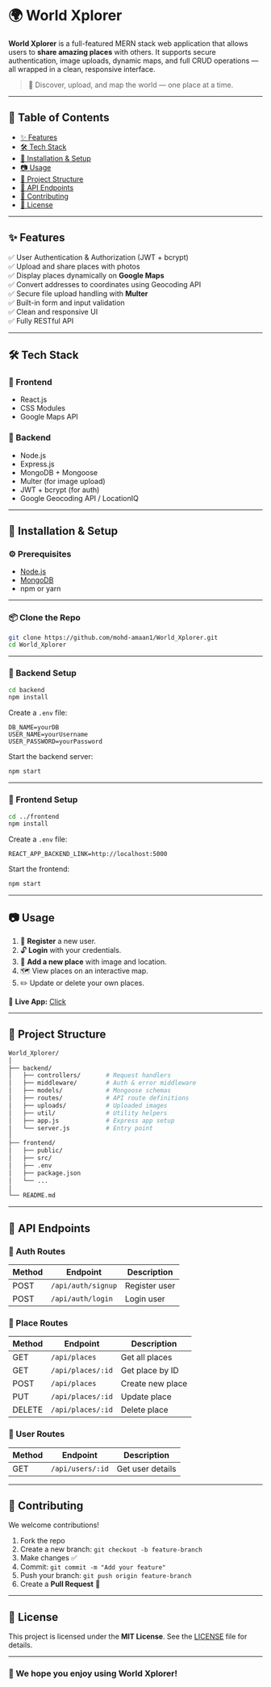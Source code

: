 
# 🌍 World Xplorer

**World Xplorer** is a full-featured MERN stack web application that allows users to **share amazing places** with others. It supports secure authentication, image uploads, dynamic maps, and full CRUD operations — all wrapped in a clean, responsive interface.

> 🧭 Discover, upload, and map the world — one place at a time.

---

## 📑 Table of Contents

* [✨ Features](#-features)
* [🛠️ Tech Stack](#-tech-stack)
* [🚀 Installation & Setup](#-installation--setup)
* [📷 Usage](#-usage)
* [📁 Project Structure](#-project-structure)
* [📡 API Endpoints](#-api-endpoints)
* [🤝 Contributing](#-contributing)
* [📄 License](#-license)

---

## ✨ Features

✅ User Authentication & Authorization (JWT + bcrypt)  
✅ Upload and share places with photos  
✅ Display places dynamically on **Google Maps**  
✅ Convert addresses to coordinates using Geocoding API  
✅ Secure file upload handling with **Multer**  
✅ Built-in form and input validation  
✅ Clean and responsive UI  
✅ Fully RESTful API  

---

## 🛠️ Tech Stack

### 🔹 Frontend

* React.js
* CSS Modules
* Google Maps API

### 🔹 Backend

* Node.js
* Express.js
* MongoDB + Mongoose
* Multer (for image upload)
* JWT + bcrypt (for auth)
* Google Geocoding API / LocationIQ

---

## 🚀 Installation & Setup

### ⚙️ Prerequisites

* [Node.js](https://nodejs.org/)
* [MongoDB](https://www.mongodb.com/)
* npm or yarn

---

### 📦 Clone the Repo

```bash
git clone https://github.com/mohd-amaan1/World_Xplorer.git
cd World_Xplorer
```

---

### 🔧 Backend Setup

```bash
cd backend
npm install
```

Create a `.env` file:

```env
DB_NAME=yourDB
USER_NAME=yourUsername
USER_PASSWORD=yourPassword
```

Start the backend server:

```bash
npm start
```

---

### 🎨 Frontend Setup

```bash
cd ../frontend
npm install
```

Create a `.env` file:

```env
REACT_APP_BACKEND_LINK=http://localhost:5000
```

Start the frontend:

```bash
npm start
```

---

## 📷 Usage

1. 🔐 **Register** a new user.
2. 🔓 **Login** with your credentials.
3. 📌 **Add a new place** with image and location.
4. 🗺️ View places on an interactive map.
5. ✏️ Update or delete your own places.

🔗 **Live App:** [Click](https://world-xplorer1.vercel.app/)

---

## 📁 Project Structure

```bash
World_Xplorer/
│
├── backend/
│   ├── controllers/       # Request handlers
│   ├── middleware/        # Auth & error middleware
│   ├── models/            # Mongoose schemas
│   ├── routes/            # API route definitions
│   ├── uploads/           # Uploaded images
│   ├── util/              # Utility helpers
│   ├── app.js             # Express app setup
│   └── server.js          # Entry point
│
├── frontend/
│   ├── public/
│   ├── src/
│   ├── .env
│   ├── package.json
│   └── ...
│
└── README.md
```

---

## 📡 API Endpoints

### 🔐 Auth Routes

| Method | Endpoint           | Description   |
| ------ | ------------------ | ------------- |
| POST   | `/api/auth/signup` | Register user |
| POST   | `/api/auth/login`  | Login user    |

### 📌 Place Routes

| Method | Endpoint          | Description      |
| ------ | ----------------- | ---------------- |
| GET    | `/api/places`     | Get all places   |
| GET    | `/api/places/:id` | Get place by ID  |
| POST   | `/api/places`     | Create new place |
| PUT    | `/api/places/:id` | Update place     |
| DELETE | `/api/places/:id` | Delete place     |

### 👤 User Routes

| Method | Endpoint         | Description      |
| ------ | ---------------- | ---------------- |
| GET    | `/api/users/:id` | Get user details |

---

## 🤝 Contributing

We welcome contributions!

1. Fork the repo
2. Create a new branch:
   `git checkout -b feature-branch`
3. Make changes ✅
4. Commit:
   `git commit -m "Add your feature"`
5. Push your branch:
   `git push origin feature-branch`
6. Create a **Pull Request** 🚀

---

## 📄 License

This project is licensed under the **MIT License**.
See the [LICENSE](LICENSE) file for details.

---

### 🙌 We hope you enjoy using **World Xplorer!**
